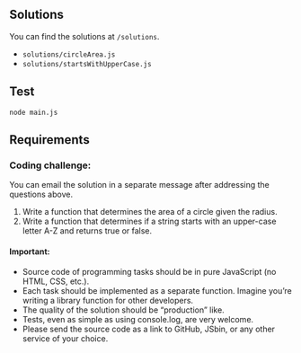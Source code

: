 ## Solutions

You can find the solutions at `/solutions`.

- `solutions/circleArea.js`
- `solutions/startsWithUpperCase.js`

## Test

```
node main.js
```

## Requirements

### Coding challenge:

You can email the solution in a separate message after addressing the questions above.

1. Write a function that determines the area of a circle given the radius.
1. Write a function that determines if a string starts with an upper-case letter A-Z and returns true or false.

#### Important:

- Source code of programming tasks should be in pure JavaScript (no HTML, CSS, etc.).
- Each task should be implemented as a separate function. Imagine you’re writing a library function for other developers.
- The quality of the solution should be “production” like.
- Tests, even as simple as using console.log, are very welcome.
- Please send the source code as a link to GitHub, JSbin, or any other service of your choice.
